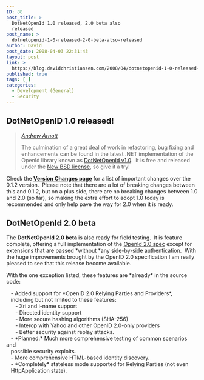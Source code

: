 ```yaml
---
ID: 88
post_title: >
  DotNetOpenId 1.0 released, 2.0 beta also
  released
post_name: >
  dotnetopenid-1-0-released-2-0-beta-also-released
author: David
post_date: 2008-04-03 22:31:43
layout: post
link: >
  https://blog.davidchristiansen.com/2008/04/dotnetopenid-1-0-released-2-0-beta-also-released/
published: true
tags: [ ]
categories:
  - Development (General)
  - Security
---
```

<h2>DotNetOpenID 1.0 released!</h2>  <blockquote>   <p><a href="http://blog.nerdbank.net/" target="_blank"><em>Andrew Arnott</em></a></p>    <p>The culmination of a great deal of work in refactoring, bug fixing and enhancements can be found in the latest .NET implementation of the OpenId library known as <a href="http://code.google.com/p/dotnetopenid/downloads/list">DotNetOpenId v1.0</a>.  It is free and released under the <a href="http://www.opensource.org/licenses/bsd-license.php">New BSD license</a>, so give it a try!</p> </blockquote>  <p>Check the <strong><a href="http://code.google.com/p/dotnetopenid/wiki/VersionChanges" target="_blank">Version Changes page</a> </strong>for a list of important changes over the     <br>0.1.2 version.  Please note that there are a lot of breaking changes between this and 0.1.2, but on a plus side, there are no breaking changes between 1.0 and 2.0 (so far), so making the extra effort to adopt 1.0 today is recommended and only help pave the way for 2.0 when it is ready. </p>  <h2>DotNetOpenId 2.0 beta </h2>  <p>The <strong>DotNetOpenId 2.0 beta </strong>is also ready for field testing.  It is feature     <br>complete, offering a full implementation of the <a href="http://openid.net/specs/openid-authentication-2_0.html" target="_blank">OpenId 2.0 spec</a> except for     <br>extensions that are passed *without *any side-by-side authentication.  With the huge improvements brought by the OpenID 2.0 specification I am really pleased to see that this release become available.</p>  <p>With the one exception listed, these features are *already* in the source code: </p>  <p>   - Added support for *OpenID 2.0 Relying Parties and Providers*,    <br>   including but not limited to these features:     <br>      - Xri and i-name support     <br>      - Directed identity support     <br>      - More secure hashing algorithms (SHA-256)     <br>      - Interop with Yahoo and other OpenID 2.0-only providers     <br>      - Better security against replay attacks.     <br>   - *Planned:* Much more comprehensive testing of common scenarios and     <br>   possible security exploits.     <br>   - More comprehensive HTML-based identity discovery.     <br>   - *Completely* stateless mode supported for Relying Parties (not even     <br>   HttpApplication state). </p>